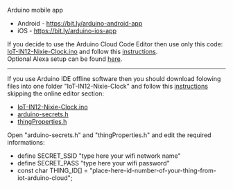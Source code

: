 Arduino mobile app
   - Android - https://bit.ly/arduino-android-app
   - iOS - https://bit.ly/arduino-ios-app

If you decide to use the Arduino Cloud Code Editor then use only this code: <a target="_blank" href="https://github.com/marcinsaj/IoT-Arduino-Nixie-Clock-Shield/blob/master/examples/IoT-IN12-Nixie-Clock/IoT-IN12-Nixie-Clock.ino">IoT-IN12-Nixie-Clock.ino</a> and follow this <a target="_blank" href="https://github.com/marcinsaj/IoT-Arduino-Nixie-Clock-Shield/blob/master/examples/IoT-IN12-Nixie-Clock/IoT-Arduino-Cloud-Setup.md">instructions</a>.
<br/>Optional Alexa setup can be found <a target="_blank" href="https://github.com/marcinsaj/IoT-Arduino-Nixie-Clock-Shield/blob/master/examples/IoT-IN12-Nixie-Clock/IoT-Arduino-Cloud-Alexa-Setup.md">here</a>.

********************************************************  

If you use Arduino IDE offline software then you should download folowing files into one folder "IoT-IN12-Nixie-Clock" and follow this <a target="_blank" href="https://github.com/marcinsaj/IoT-Arduino-Nixie-Clock-Shield/blob/master/examples/IoT-IN12-Nixie-Clock/IoT-Arduino-Cloud-Setup.md">instructions</a> skipping the online editor section:
   - <a target="_blank" href="https://github.com/marcinsaj/IoT-Arduino-Nixie-Clock-Shield/blob/master/examples/IoT-IN12-Nixie-Clock/IoT-IN12-Nixie-Clock.ino">IoT-IN12-Nixie-Clock.ino</a>
   - <a target="_blank" href="https://github.com/marcinsaj/IoT-Arduino-Nixie-Clock-Shield/blob/master/examples/IoT-IN12-Nixie-Clock/arduino-secrets.h">arduino-secrets.h</a>
   - <a target="_blank" href="https://github.com/marcinsaj/IoT-Arduino-Nixie-Clock-Shield/blob/master/examples/IoT-IN12-Nixie-Clock/thingProperties.h">thingProperties.h</a>

Open "arduino-secrets.h" and "thingProperties.h" and edit the required informations:
   - define SECRET_SSID "type here your wifi network name"
   - define SECRET_PASS "type here your wifi password"
   - const char THING_ID[] = "place-here-id-number-of-your-thing-from-iot-arduino-cloud";
